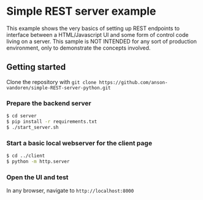 # Simple REST server example

This example shows the very basics of setting up REST endpoints to interface between a HTML/Javascript UI and some form of control code living on a server. This sample is NOT INTENDED for any sort of production environment, only to demonstrate the concepts involved.

## Getting started

Clone the repository with `git clone https://github.com/anson-vandoren/simple-REST-server-python.git`

### Prepare the backend server

```sh
$ cd server
$ pip install -r requirements.txt
$ ./start_server.sh
```

### Start a basic local webserver for the client page

```sh
$ cd ../client
$ python -m http.server
```

### Open the UI and test

In any browser, navigate to `http://localhost:8000`